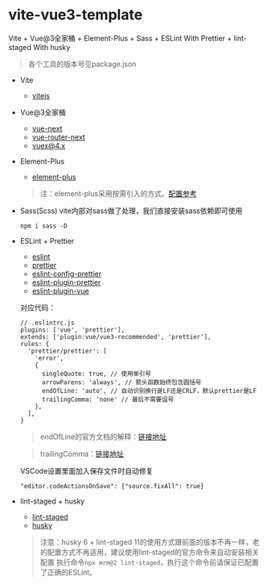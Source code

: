 # vite-vue3-template
Vite + Vue@3全家桶 + Element-Plus + Sass + ESLint With Prettier + lint-staged With husky

> 各个工具的版本号见package.json

- Vite
  - [vitejs](https://cn.vitejs.dev/)

- Vue@3全家桶
  - [vue-next](https://github.com/vuejs/vue-next)
  - [vue-router-next](https://github.com/vuejs/vue-router-next)
  - [vuex@4.x](https://github.com/vuejs/vuex/tree/4.0)

- Element-Plus
  - [element-plus](https://element-plus.gitee.io/#/zh-CN/)
  
  > 注：element-plus采用按需引入的方式。[配置参考](https://element-plus.gitee.io/#/zh-CN/component/quickstart)

- Sass(Scss)
  vite内部对sass做了处理，我们直接安装sass依赖即可使用
  ```
  npm i sass -D
  ```

- ESLint + Prettier
  - [eslint](http://eslint.cn/)
  - [prettier](https://prettier.io/)
  - [eslint-config-prettier](https://github.com/prettier/eslint-config-prettier)
  - [eslint-plugin-prettier](https://github.com/prettier/eslint-plugin-prettier)
  - [eslint-plugin-vue](https://github.com/vuejs/eslint-plugin-vue)

  对应代码：
  ```
  // .eslintrc.js
  plugins: ['vue', 'prettier'],
  extends: ['plugin:vue/vue3-recommended', 'prettier'],
  rules: {
    'prettier/prettier': [
      'error',
      {
        singleQuote: true, // 使用单引号
        arrowParens: 'always', // 箭头函数始终包含圆括号
        endOfLine: 'auto', // 自动识别换行是LF还是CRLF，默认prettier是LF
        trailingComma: 'none' // 最后不需要逗号
      },
    ],
  }
  ```
  > endOfLine的官方文档的解释：[链接地址](https://prettier.io/docs/en/options.html#end-of-line)

  > trailingComma：[链接地址](https://prettier.io/docs/en/options.html#trailing-commas)

  VSCode设置里面加入保存文件时自动修复
  ```
  "editor.codeActionsOnSave": {"source.fixAll": true}
  ```
  
- lint-staged + husky
  - [lint-staged](https://github.com/okonet/lint-staged)
  - [husky](https://github.com/typicode/husky/)
  
  > 注意：husky 6 + lint-staged 11的使用方式跟前面的版本不再一样，老的配置方式不再适用，建议使用lint-staged的官方命令来自动安装相关配置
  > 执行命令` npx mrm@2 lint-staged `，执行这个命令前请保证已配置了正确的ESLint。